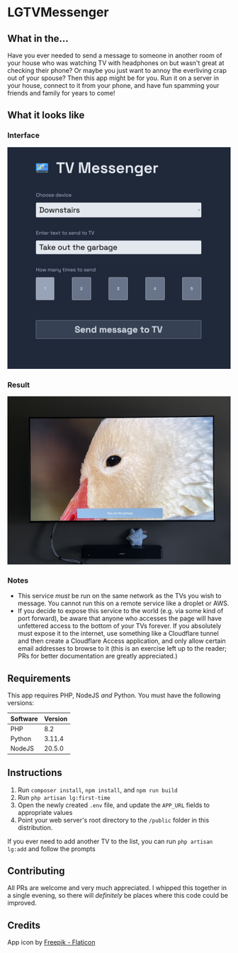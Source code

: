 # LGTVMessenger

## What in the...

Have you ever needed to send a message to someone in another room of your house who was watching TV with headphones on but wasn't great at checking their phone?  Or maybe you just want to annoy the everliving crap out of your spouse?  Then this app might be for you.  Run it on a server in your house, connect to it from your phone, and have fun spamming your friends and family for years to come!


## What it looks like
### Interface

![Screenshot of the app interface](resources/images/interface.png)

### Result

![Screenshot of message at the bottom of an LG webOS TV](resources/images/screenshot.jpg)


### Notes

- This service *must* be run on the same network as the TVs you wish to message.  You cannot run this on a remote service like a droplet or AWS.
- If you decide to expose this service to the world (e.g. via some kind of port forward), be aware that anyone who accesses the page will have unfettered access to the bottom of your TVs forever.  If you absolutely must expose it to the internet, use something like a Cloudflare tunnel and then create a Cloudflare Access application, and only allow certain email addresses to browse to it (this is an exercise left up to the reader; PRs for better documentation are greatly appreciated.)

## Requirements

This app requires PHP, NodeJS *and* Python.  You must have the following versions:

|Software|Version|
|--------|-------|
|PHP     |8.2    |
|Python  |3.11.4 |
|NodeJS  |20.5.0 |

## Instructions

1. Run `composer install`, `npm install`, and `npm run build`
2. Run `php artisan lg:first-time`
3. Open the newly created `.env` file, and update the `APP_URL` fields to appropriate values
4. Point your web server's root directory to the `/public` folder in this distribution.

If you ever need to add another TV to the list, you can run `php artisan lg:add` and follow the prompts

## Contributing

All PRs are welcome and very much appreciated.  I whipped this together in a single evening, so there will *definitely* be places where this code could be improved.

## Credits

App icon by [Freepik - Flaticon](https://www.flaticon.com/free-icons/smart-tv)
